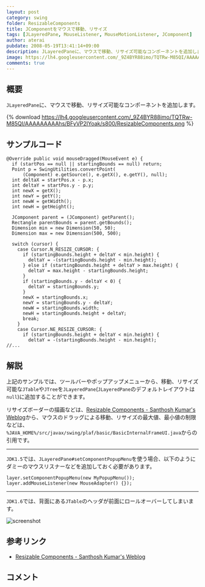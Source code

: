```yaml
---
layout: post
category: swing
folder: ResizableComponents
title: JComponentをマウスで移動、リサイズ
tags: [JLayeredPane, MouseListener, MouseMotionListener, JComponent]
author: aterai
pubdate: 2008-05-19T13:41:14+09:00
description: JLayeredPaneに、マウスで移動、リサイズ可能なコンポーネントを追加します。
image: https://lh4.googleusercontent.com/_9Z4BYR88imo/TQTRw-M85QI/AAAAAAAAAhs/BFyVP2IYoak/s800/ResizableComponents.png
comments: true
---
```

## 概要
`JLayeredPane`に、マウスで移動、リサイズ可能なコンポーネントを追加します。

{% download https://lh4.googleusercontent.com/_9Z4BYR88imo/TQTRw-M85QI/AAAAAAAAAhs/BFyVP2IYoak/s800/ResizableComponents.png %}

## サンプルコード
<pre class="prettyprint"><code>@Override public void mouseDragged(MouseEvent e) {
  if (startPos == null || startingBounds == null) return;
  Point p = SwingUtilities.convertPoint(
      (Component) e.getSource(), e.getX(), e.getY(), null);
  int deltaX = startPos.x - p.x;
  int deltaY = startPos.y - p.y;
  int newX = getX();
  int newY = getY();
  int newW = getWidth();
  int newH = getHeight();

  JComponent parent = (JComponent) getParent();
  Rectangle parentBounds = parent.getBounds();
  Dimension min = new Dimension(50, 50);
  Dimension max = new Dimension(500, 500);

  switch (cursor) {
    case Cursor.N_RESIZE_CURSOR: {
      if (startingBounds.height + deltaY &lt; min.height) {
        deltaY = -(startingBounds.height - min.height);
      } else if (startingBounds.height + deltaY &gt; max.height) {
        deltaY = max.height - startingBounds.height;
      }
      if (startingBounds.y - deltaY &lt; 0) {
        deltaY = startingBounds.y;
      }
      newX = startingBounds.x;
      newY = startingBounds.y - deltaY;
      newW = startingBounds.width;
      newH = startingBounds.height + deltaY;
      break;
    }
    case Cursor.NE_RESIZE_CURSOR: {
      if (startingBounds.height + deltaY &lt; min.height) {
        deltaY = -(startingBounds.height - min.height);
//...
</code></pre>

## 解説
上記のサンプルでは、ツールバーやポップアップメニューから、移動、リサイズ可能な`JTable`や`JTree`を`JLayeredPane`(`JLayeredPane`のデフォルトレイアウトは`null`)に追加することができます。

リサイズボーダーの描画などは、[Resizable Components - Santhosh Kumar's Weblog](http://www.jroller.com/santhosh/entry/resizable_components)から、マウスのドラッグによる移動、リサイズの最大値、最小値の制限などは、`%JAVA_HOME%/src/javax/swing/plaf/basic/BasicInternalFrameUI.java`からの引用です。

- - - -
`JDK1.5`では、`JLayeredPane#setComponentPopupMenu`を使う場合、以下のようにダミーのマウスリスナーなどを追加しておく必要があります。

<pre class="prettyprint"><code>layer.setComponentPopupMenu(new MyPopupMenu());
layer.addMouseListener(new MouseAdapter() {});
</code></pre>

- - - -
`JDK1.6`では、背面にある`JTable`のヘッダが前面にロールオーバーしてしまいます。

![screenshot](https://lh4.googleusercontent.com/_9Z4BYR88imo/TQTRzAZnaVI/AAAAAAAAAhw/t9TWz3YYv6U/s800/ResizableComponents1.png)

## 参考リンク
- [Resizable Components - Santhosh Kumar's Weblog](http://www.jroller.com/santhosh/entry/resizable_components)

<!-- dummy comment line for breaking list -->

## コメント
